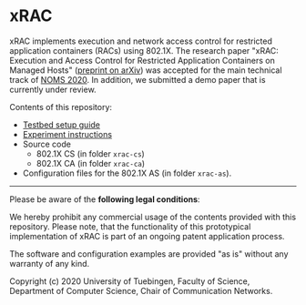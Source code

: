 # xRAC
xRAC implements execution and network access control for restricted application containers (RACs) using 802.1X. The research paper "xRAC: Execution and Access Control for Restricted Application Containers on Managed Hosts" ([preprint on arXiv](https://arxiv.org/abs/1907.03544)) was accepted for the main technical track of [NOMS 2020](https://noms2020.ieee-noms.org/). In addition, we submitted a demo paper that is currently under review.

Contents of this repository:

* [Testbed setup guide](testbed-setup.md)
* [Experiment instructions](experiments.md)
* Source code
  * 802.1X CS (in folder `xrac-cs`)
  * 802.1X CA (in folder `xrac-ca`)
* Configuration files for the 802.1X AS (in folder `xrac-as`).

---

Please be aware of the **following legal conditions**:

We hereby prohibit any commercial usage of the contents provided with this repository. Please note, that the functionality of this prototypical implementation of xRAC is part of an ongoing patent application process.

The software and configuration examples are provided "as is" without any warranty of any kind.

Copyright (c) 2020 University of Tuebingen, Faculty of Science, Department of Computer Science, Chair of Communication Networks.
